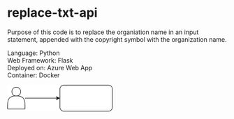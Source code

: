 <h1>replace-txt-api</h1>
Purpose of this code is to replace the organiation name in an input statement, appended with the copyright symbol with the organization name.
<br>
<p>
Language: Python<br>
Web Framework: Flask<br>
Deployed on: Azure Web App<br>
Container: Docker
</p>


![arch diag](/app-architecture.png?raw=true "arch")


